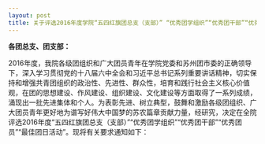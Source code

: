 ```yaml
---
layout: post
title: 关于评选2016年度学院“五四红旗团总支（支部）” “优秀团学组织”“优秀团干部”“优秀团员”“最佳团日活动”的通知
---
```


**各团总支、团支部：**

2016年度，我院各级团组织和广大团员青年在学院党委和苏州团市委的正确领导下，深入学习贯彻党的十八届六中全会和习近平总书记系列重要讲话精神，切实保持和增强共青团组织的政治性、先进性、群众性，培育和践行社会主义核心价值观，在团的思想建设、作风建设、组织建设、文化建设等方面取得了一系列成绩，涌现出一批先进集体和个人。<!--more-->为表彰先进、树立典型，鼓舞和激励各级团组织、广大团员青年更好地为谱写好伟大中国梦的苏农篇章贡献力量，经研究，决定在全院评选2016年度“五四红旗团总支（支部）”“优秀团学组织”“优秀团干部”“优秀团员”“最佳团日活动”。现将有关要求通知如下：

<!--more->

**一、评比内容与条件**

**1．“五四红旗团总支（支部）”**

（1）工作活跃，有1项以上特色活动，有效吸引团员青年积极参与，大力开展服务型团组织建设，在联系和服务青年方面做出了突出成绩，得到所在单位和青年的高度认可；

（2）组织设置规范，工作制度健全，按期换届，认真履行民主选举程序，经常开展团员教育、团员管理、团员发展工作；

（3）团支部（总支）成员工作能力较强，认真落实上级团委的各项工作要求，扎实有效地开展团的工作，在团员青年中有较高的认同度。

**2．“优秀团学组织”**

（1）工作活跃，成绩显著。扎实开展团的工作和活动，工作具有鲜明特色，团员参与踊跃，在青年中有影响；着眼打造联系和服务青年的坚强堡垒，大力加强服务型团组织建设，增强服务意识、强化服务职能，青年在遇到困难时想得起、找得着、靠得住，在落实上级团组织重点工作和开展全团、全省、全市品牌活动方面取得实效；

（2）组织设置规范，工作制度健全。按期换届，认真履行民主选举程序，团的委员会能够发挥积极作用，规范开展团员教育、团员管理、团员发展工作，切实履行职责，带动所属团组织建设，所属团组织工作有活力；

（3）班子能力强，业务精，认真贯彻民主集中制，团结进取，作风扎实，富有开拓创新精神；

（4）在团员中具有较强的吸引力和凝聚力，团员队伍充分发挥模范带头作用，在本单位或本地区具有较好影响；

（5）学院学生会、二级学生会均在此范畴。二级院系学生会需由校学生会推荐产生。

**3．“优秀团干部”**

（1）理想信念坚定，坚持正确的政治方向，高举中国特色社会主义伟大旗帜，以马克思列宁主义、毛泽东思想、邓小平理论、“三个代表”重要思想、科学发展观为指导，以习近平总书记系列重要讲话精神为根本遵循，坚决贯彻执行党的基本路线和各项方针政策；

（2）遵纪守法，品格高尚；

（3）忠诚党的事业，注重党性修养，坚持原则，公道正派，坚决反对“四风”和“四化”问题；

（4）热爱团的岗位，认真执行团的上级组织作出的指示和决议，坚持围绕学院党政中心工作和青年需求扎实开展工作，具有较强的工作能力，在团的岗位上取得突出业绩；

（5）具有良好的工作作风，心系广大青年，注重深入基层，密切联系青年，竭诚服务青年，在青年中具有广泛的影响力、号召力；

（6）从事团的工作一般累计不少于1年；

（7）所在团支部或本人曾荣获学院及以上荣誉称号的专兼职团干部。

（8）成为注册志愿者，经常性参加志愿服务；成为网络宣传员，传播青春正能量，积极参与构建清朗网络空间。

今年已申报市级及以上荣誉的人员不再重复申报。

***4．“优秀团员”***

（1）理想信念坚定，拥护党的领导，热爱祖国、热爱人民、热爱社会主义，遵纪守法，品格高尚；

（2）工作本领过硬，善于创新创造，继承和发扬艰苦奋斗精神，成绩突出，能够发挥模范带头作用；

（3）自觉遵守团的章程，模范履行团员的各项义务，积极参加团的活动；

（4）获得过学院及以上表彰的荣誉称号。

（5）成为注册志愿者，经常性参加志愿服务；成为网络文明志愿者，积极参与构建清朗网络空间。

专职团干部不参加评选，保留团籍的党员不超过50%。

***5、“最佳团日活动”***

（1）活动主题鲜明，符合青年特点；

（2）活动内容积极向上，有助于增强团员意识和团支部成员的团结互助精神；

（3）团日活动的思想性强，能够结合本支部特点有鲜明的主题，活动形式有创新；

（4）活动效果好，能充分调动团支部内团员的积极性，能让支部内团员收益。

**二、评比名额**

1.“五四红旗团总支”（支部）：14个

2.“优秀团学组织”：5个

3.“优秀团干部”不超过所在总支团员总数的2%

4.“优秀团员”不超过所在班级团员总数的5%，其中至少1名非毕业班学生团员。

为确保表彰名额向基层、向一线倾斜，各团总支推荐名额中，团委委员、团总支委员不得超过1人。

5、“最佳团日活动”：10个

**三、评选程序**

1.学院“优秀团员”和“优秀团干部”采取差额评选的方式，由团委学管会牵头，会同各团总支负责人对申报人员进行初步筛选，并呈交学院党委会研究讨论，提出候选人员名单，在团委网站进行公示。

2．“优秀团学组织”、“五四红旗团总支（支部）”、“最佳团日活动”采用现场竞选答辩的办法产生，团委将会同有关部门组成评审委员会，对候选单位的现场竞选进行投票，评选产生“优秀团学组织” 、“五四红旗团支部（总支）”、“最佳团日活动”，并在团委网站进行公示。未参加现场演说的,视为自动放弃。

**四、奖励措施**

1、优秀团干部（教师）将按照学院相应奖励政策，给予奖励。

2、优秀团学组织将给予1000元奖励，最佳团日活动给予500元奖励。

**五、有关要求**

1.各级团学组织和团总支要高度重视，在对拟推荐个人和集体进行全面考核，听取所在学院（系）党组织意见的基础上推荐申报。推荐的个人和集体要在本部门进行申报公示（不少于3个工作日），公示无异议后方可上报。各推报单位上报时需对申报对象进行排序，并对申报材料严格把关，督促、指导申报单位和个人如实填写申报表格，按要求撰写申报事迹材料（500字左右，申报表中所有项目必须准确填写，不能空白）。

3.申报表、申报材料、公示证明材料纸质版一式2份（严禁申报材料过度包装，普通A4纸黑白打印即可），于2017年4月3日前报送至学院团委，相关上报材料电子版请一并上报。逾期视为自动放弃。

附件：

1. 2016年度学院“优秀团员”申报表
2. 2016年度学院“优秀团干部”申报表
3. 2016年度学院“优秀团学组织”申报表
4. 2016年度学院“五四红旗团总支（支部）”申报表
5. 2016年度学院“最佳团日活动”申报表
6. 公示（样表）

[***下载链接***](http://7xqrll.com1.z0.glb.clouddn.com/2016%E5%AD%A6%E5%B9%B4%E5%9B%A2%E8%AF%84%E4%BC%98_%E9%99%84%E4%BB%B61-6.docx)

 

共青团苏州农业职业技术学院委员会

2017年3月7日

